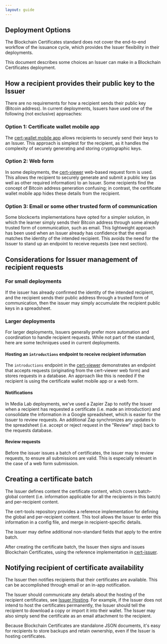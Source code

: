 ```yaml
---
layout: guide
---
```


## Deployment Options

The Blockchain Certificates standard does not cover the end-to-end workflow of the issuance cycle, which provides the Issuer flexibility in their deployments.

This document describes some choices an Issuer can make in a Blockchain Certificates deployment.

## How a recipient provides their public key to the Issuer
There are no requirements for how a recipient sends their public key (Bitcoin address). In current deployments, Issuers have used one of the following (not exclusive) approaches:

### Option 1: Certificate wallet mobile app
The [cert-wallet mobile app](https://github.com/blockchain-certificates/cert-wallet) allows recipients to securely send their keys to an Issuer. This approach is simplest for the recipient, as it handles the complexity of securely generating and storing cryptographic keys. 

### Option 2: Web form
In some deployments, the [cert-viewer](https://github.com/blockchain-certificates/cert-viewer) web-based request form is used. This allows the recipient to securely generate and submit a public key (as well as other required information) to an Issuer. Some recipients find the concept of Bitcoin address generation confusing; in contrast, the certificate wallet mobile app hides these details from the recipient.

### Option 3: Email or some other trusted form of communication
Some blockcerts implementations have opted for a simpler solution, in which the learner simply sends their Bitcoin address through some already trusted form of communication, such as email. This lightweight approach has been used when an Issuer already has confidence that the email matches the identity of the intended recipient. This avoids the need for the Issuer to stand up an endpoint to receive requests (see next section).

## Considerations for Issuer management of recipient requests

### For small deployments
If the issuer has already confirmed the identity of the intended recipient, and the recipient sends their public address through a trusted form of communication, then the issuer may simply accumulate the recipient public keys in a spreadsheet.

### Larger deployments

For larger deployments, Issuers generally prefer more automation and coordination to handle recipient requests.  While not part of the standard, here are some techniques used in current deployments.

#### Hosting an `introductions` endpoint to receive recipient information

The `introductions` endpoint in the [cert-viewer](https://github.com/blockchain-certificates/cert-viewer) demonstrates an endpoint that accepts requests (originating from the cert-viewer web form) and stores requests in a database. An approach like this is needed if the recipient is using the certificate wallet mobile app or a web form.

#### Notifications

In Media Lab deployments, we've used a Zapier Zap to notify the Issuer when a recipient has requested a certificate (i.e. made an introduction) and consolidate the information in a Google spreadsheet, which is easier for the Issuer to review requests. An additional Zap synchronizes any updates to the spreadsheet (i.e. accept or reject request in the "Review" step) back to the requests database.

#### Review requests

Before the issuer issues a batch of certificates, the issuer may to review requests, to ensure all submissions are valid. This is especially relevant in the case of a web form submission.


## Creating a certificate batch

The Issuer defines content the certificate content, which covers batch-global content (i.e. information applicable for all the recipients in this batch) and per-recipient content.

The cert-tools repository provides a reference implementation for defining the global and per-recipient content. This tool allows the Issuer to enter this information in a config file, and merge in recipient-specific details.

The issuer may define additional non-standard fields that apply to the entire batch.

After creating the certificate batch, the Issuer then signs and issues Blockchain Certificates, using the reference implementation in [cert-issuer](https://github.com/blockchain-certificates/cert-issuer).

## Notifying recipient of certificate availability

The Issuer then notifies recipients that their certificates are available. This can be accomplished through email or an in-app notification. 

The Issuer should communicate any details about the hosting of the recipient certificates, see [Issuer Hosting](issuer-hosting.html). For example, if the Issuer does not intend to host the certificates permanently, the Issuer should tell the recipient to download a copy or import it into their wallet. The Issuer may also simply send the certificate as an email attachment to the recipient.

Because Blockchain Certificates are standalone JSON documents, it's easy for recipients to store backups and retain ownership, even if the Issuer is hosting certificates.

